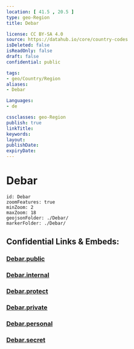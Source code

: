 ```yaml
---
location: [ 41.5 , 20.5 ] 
type: geo-Region
title: Debar

license: CC BY-SA 4.0
source: https://datahub.io/core/country-codes
isDeleted: false
isReadOnly: false
draft: false
confidential: public

tags:
- geo/Country/Region
aliases:
- Debar

Languages:
- de

cssclasses: geo-Region
publish: true
linkTitle: 
keywords: 
layout: 
publishDate: 
expiryDate: 
---
```


# Debar

```leaflet
id: Debar
zoomFeatures: true 
minZoom: 2 
maxZoom: 18
geojsonFolder: ./Debar/
markerFolder: ./Debar/
```


## Confidential Links & Embeds: 

### [Debar.public](/_public/\Earth\Continent\Europe\Europe~South\Macedonia~North\Municipalities~MacedoniaDebar.public.md) 

### [Debar.internal](/_internal/\Earth\Continent\Europe\Europe~South\Macedonia~North\Municipalities~MacedoniaDebar.internal.md) 

### [Debar.protect](/_protect/\Earth\Continent\Europe\Europe~South\Macedonia~North\Municipalities~MacedoniaDebar.protect.md) 

### [Debar.private](/_private/\Earth\Continent\Europe\Europe~South\Macedonia~North\Municipalities~MacedoniaDebar.private.md) 

### [Debar.personal](/_personal/\Earth\Continent\Europe\Europe~South\Macedonia~North\Municipalities~MacedoniaDebar.personal.md) 

### [Debar.secret](/_secret/\Earth\Continent\Europe\Europe~South\Macedonia~North\Municipalities~MacedoniaDebar.secret.md)

